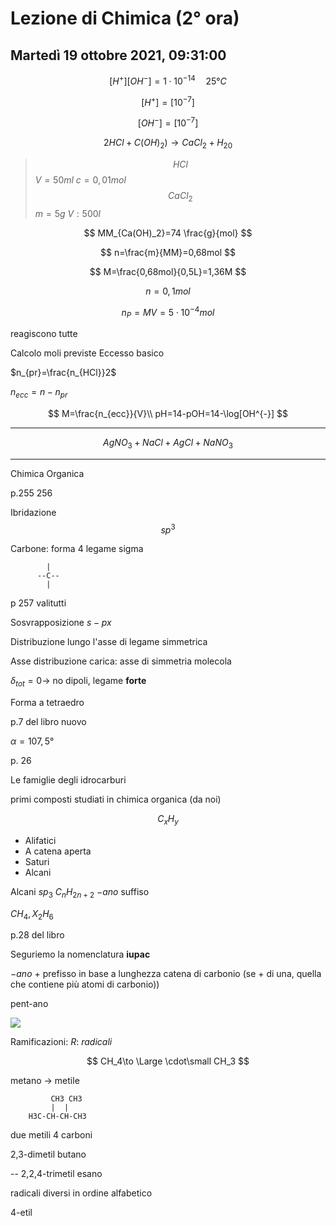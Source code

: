 #  Lezione di Chimica (2° ora)
## Martedì 19 ottobre 2021, 09:31:00

$$
[H^+][OH^-]=1\cdot 10^{-14} \quad 25°C
$$

$$
[H^+]=[10^{-7}]
$$


$$
[OH^{-}]=[10^{-7}]
$$


$$
2HCl+C(OH)_2) \to CaCl_2+H_20
$$

> $$
> HCl
> $$
> $V=50ml$
> $c=0,01mol$
> $$
> CaCl_2
> $$
> $m=5g$
> $V:500l$

$$
MM_{Ca(OH)_2}=74 \frac{g}{mol}
$$

$$
n=\frac{m}{MM}=0,68mol
$$

$$
M=\frac{0,68mol}{0,5L}=1,36M
$$

$$
n=0,1mol
$$

$$
n_P=MV=5\cdot 10^{-4}mol
$$

reagiscono tutte


Calcolo moli previste
Eccesso basico

$n_{pr}=\frac{n_{HCl}}2$


$n_{ecc}=n-n_{pr}$

$$
M=\frac{n_{ecc}}{V}\\
pH=14-pOH=14-\log[OH^{-}]
$$


---


$$
AgNO_3+NaCl+AgCl+NaNO_3
$$


---

Chimica Organica

p.255
256

Ibridazione
$$
sp^3
$$



Carbone: forma 4 legame sigma


			|
		  --C--
		    |




p 257 valitutti 

Sosvrapposizione $s-px$


Distribuzione lungo l'asse di legame simmetrica

Asse distribuzione carica: asse di simmetria molecola


$\delta_{tot}=0\to$ no dipoli, legame **forte**

Forma a tetraedro

p.7 del libro nuovo

$\alpha=107,5°$






p. 26

Le famiglie degli idrocarburi


primi composti studiati in chimica organica (da noi)

$$
C_xH_y
$$

* Alifatici
* A catena aperta
* Saturi
* Alcani


Alcani $sp_3$
$C_nH_{2n+2}$
$-ano$ suffiso

$CH_4,X_2H_6$


p.28 del libro

Seguriemo la nomenclatura **iupac**

$-ano$ + prefisso in base a lunghezza catena di carbonio (se + di una, quella che contiene più atomi di carbonio))

pent-ano



![](https://i.imgur.com/UXn0tPM.jpg)


Ramificazioni: $R$: _radicali_


$$
CH_4\to \Large \cdot\small CH_3
$$

metano $\to$ metile

		     CH3 CH3
		     |  |
		H3C-CH-CH-CH3
due metili
4 carboni

2,3-dimetil butano


--
2,2,4-trimetil esano


radicali diversi in ordine alfabetico

4-etil
<!--stackedit_data:
eyJoaXN0b3J5IjpbNTg5NjM1MjYxXX0=
-->